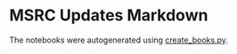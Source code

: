 # MSRC Updates Markdown

The notebooks were autogenerated using [create_books.py](create_books.py).

```{tableofcontents}
```
